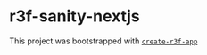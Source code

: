 # r3f-sanity-nextjs

This project was bootstrapped with [`create-r3f-app`](https://github.com/utsuboco/create-r3f-app)